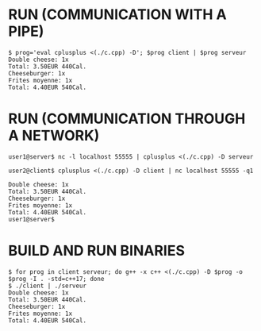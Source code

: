 # RUN (COMMUNICATION WITH A PIPE)
```console
$ prog='eval cplusplus <(./c.cpp) -D'; $prog client | $prog serveur
Double cheese: 1x
Total: 3.50EUR 440Cal.
Cheeseburger: 1x
Frites moyenne: 1x
Total: 4.40EUR 540Cal.
```

# RUN (COMMUNICATION THROUGH A NETWORK)
```console
user1@server$ nc -l localhost 55555 | cplusplus <(./c.cpp) -D serveur
```
```console
user2@client$ cplusplus <(./c.cpp) -D client | nc localhost 55555 -q1
```
```console
Double cheese: 1x
Total: 3.50EUR 440Cal.
Cheeseburger: 1x
Frites moyenne: 1x
Total: 4.40EUR 540Cal.
user1@server$
```

# BUILD AND RUN BINARIES
```console
$ for prog in client serveur; do g++ -x c++ <(./c.cpp) -D $prog -o $prog -I . -std=c++17; done
$ ./client | ./serveur
Double cheese: 1x
Total: 3.50EUR 440Cal.
Cheeseburger: 1x
Frites moyenne: 1x
Total: 4.40EUR 540Cal.
```